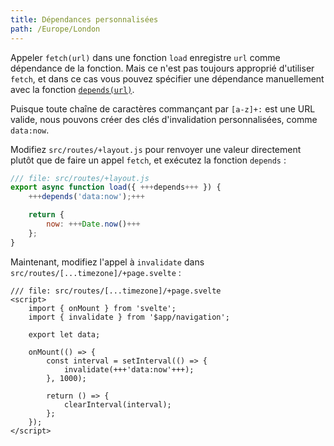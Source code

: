 ```yaml
---
title: Dépendances personnalisées
path: /Europe/London
---
```


Appeler `fetch(url)` dans une fonction `load` enregistre `url` comme dépendance de la fonction. Mais ce n'est pas toujours approprié d'utiliser `fetch`, et dans ce cas vous pouvez spécifier une dépendance manuellement avec la fonction [`depends(url)`](PUBLIC_KIT_SITE_URL/docs/load#invalidation-manual-invalidation).

Puisque toute chaîne de caractères commançant par `[a-z]+:` est une URL valide, nous pouvons créer des clés d'invalidation personnalisées, comme `data:now`.

Modifiez `src/routes/+layout.js` pour renvoyer une valeur directement plutôt que de faire un appel `fetch`, et exécutez la fonction `depends` :

```js
/// file: src/routes/+layout.js
export async function load({ +++depends+++ }) {
	+++depends('data:now');+++

	return {
		now: +++Date.now()+++
	};
}
```

Maintenant, modifiez l'appel à `invalidate` dans `src/routes/[...timezone]/+page.svelte` :

```svelte
/// file: src/routes/[...timezone]/+page.svelte
<script>
	import { onMount } from 'svelte';
	import { invalidate } from '$app/navigation';

	export let data;

	onMount(() => {
		const interval = setInterval(() => {
			invalidate(+++'data:now'+++);
		}, 1000);

		return () => {
			clearInterval(interval);
		};
	});
</script>
```
